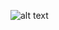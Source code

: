 ![alt text](https://github.com/vinnipedrosa/hockey-game-mobile/blob/master/src/assets/imgs/team6.png)
